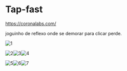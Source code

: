 # Tap-fast
https://coronalabs.com/

joguinho de reflexo  onde se demorar para clicar perde.

![1](https://github.com/PimLeonardo/Tap-fast/blob/master/imagens.demo/1.png)

![2](https://github.com/PimLeonardo/Tap-fast/blob/master/imagens.demo/2.png)![3](https://github.com/PimLeonardo/Tap-fast/blob/master/imagens.demo/3.png)![4](https://github.com/PimLeonardo/Tap-fast/blob/master/imagens.demo/4.png)

![5](https://github.com/PimLeonardo/Tap-fast/blob/master/imagens.demo/5.png)![6](https://github.com/PimLeonardo/Tap-fast/blob/master/imagens.demo/6.png)![7](https://github.com/PimLeonardo/Tap-fast/blob/master/imagens.demo/7.png)

